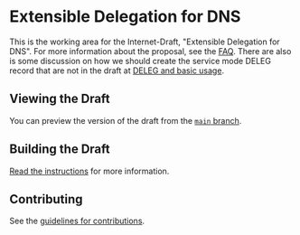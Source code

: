#  Extensible Delegation for DNS

This is the working area for the Internet-Draft, "Extensible Delegation for DNS".  For more information about the proposal, see the [FAQ](FAQ.md). There are also is some discussion on how we should create the service mode DELEG record that are not in the draft at [DELEG and basic usage](DELEGAndBasicUsage.md).

## Viewing the Draft

You can preview the version of the draft from the [`main` branch](https://ietf-wg-deleg.github.io/draft-ietf-deleg-base/draft-ietf-deleg.html).

## Building the Draft

[Read the
instructions](https://github.com/martinthomson/i-d-template/blob/main/doc/TEMPLATE.md)
for more information.


## Contributing

See the
[guidelines for contributions](https://github.com/ietf-wg-deleg/draft-ietf-deleg-base/blob/main/CONTRIBUTING.md).
